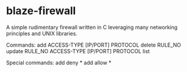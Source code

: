 # blaze-firewall
A simple rudimentary firewall written in C leveraging many networking principles and UNIX libraries.

Commands:
add ACCESS-TYPE [IP/PORT] PROTOCOL
delete RULE_NO
update RULE_NO ACCESS-TYPE [IP/PORT] PROTOCOL
list

Special commands:
add deny *
add allow *